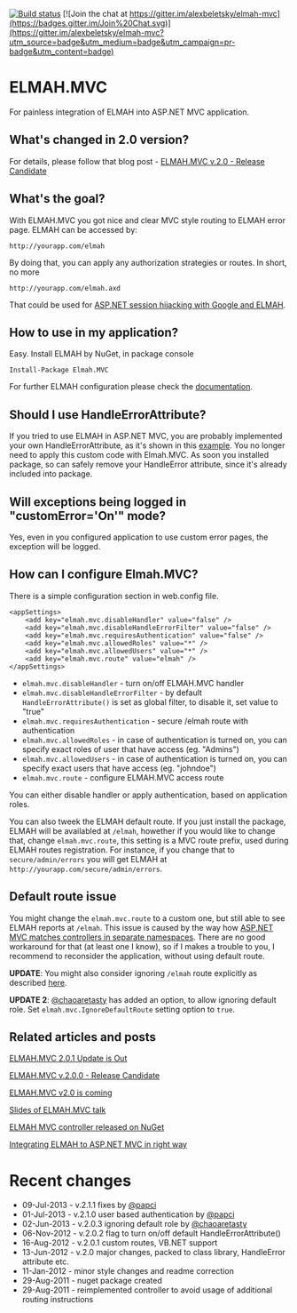 [![Build status](https://ci.appveyor.com/api/projects/status/b2qui7s4kv3w784u/branch/master?svg=true)](https://ci.appveyor.com/project/issafram/elmah-mvc/branch/master) [![Join the chat at https://gitter.im/alexbeletsky/elmah-mvc](https://badges.gitter.im/Join%20Chat.svg)](https://gitter.im/alexbeletsky/elmah-mvc?utm_source=badge&utm_medium=badge&utm_campaign=pr-badge&utm_content=badge)

ELMAH.MVC
=========

For painless integration of ELMAH into ASP.NET MVC application.

What's changed in 2.0 version?
------------------------------

For details, please follow that blog post - [ELMAH.MVC v.2.0 - Release Candidate](http://www.beletsky.net/2012/06/elmahmvc-v200-release-candidate.html)

What's the goal?
-------------------

With ELMAH.MVC you got nice and clear MVC style routing to ELMAH error page. ELMAH can be accessed by:

	http://yourapp.com/elmah

By doing that, you can apply any authorization strategies or routes. In short, no more

	http://yourapp.com/elmah.axd

That could be used for [ASP.NET session hijacking with Google and ELMAH](http://www.troyhunt.com/2012/01/aspnet-session-hijacking-with-google.html).

How to use in my application?
------------------------------

Easy. Install ELMAH by NuGet, in package console

	Install-Package Elmah.MVC

For further ELMAH configuration please check the [documentation](https://code.google.com/p/elmah/).

Should I use HandleErrorAttribute?
----------------------------------

If you tried to use ELMAH in ASP.NET MVC, you are probably implemented your own HandleErrorAttribute, as it's shown in this [example](http://stackoverflow.com/questions/766610/how-to-get-elmah-to-work-with-asp-net-mvc-handleerror-attribute). You no longer need to apply this custom code with Elmah.MVC. As soon you installed package, so can safely remove your HandleError attribute, since it's already included into package.

Will exceptions being logged in "customError='On'" mode?
--------------------------------------------------------

Yes, even in you configured application to use custom error pages, the exception will be logged.

How can I configure Elmah.MVC?
------------------------------

There is a simple configuration section in web.config file.

	<appSettings>
		<add key="elmah.mvc.disableHandler" value="false" />
		<add key="elmah.mvc.disableHandleErrorFilter" value="false" />
		<add key="elmah.mvc.requiresAuthentication" value="false" />
		<add key="elmah.mvc.allowedRoles" value="*" />
		<add key="elmah.mvc.allowedUsers" value="*" />
		<add key="elmah.mvc.route" value="elmah" />
	</appSettings>

* `elmah.mvc.disableHandler` - turn on/off ELMAH.MVC handler
* `elmah.mvc.disableHandleErrorFilter` - by default `HandleErrorAttribute()` is set as global filter, to disable it, set value to "true"
* `elmah.mvc.requiresAuthentication` - secure /elmah route with authentication
* `elmah.mvc.allowedRoles` - in case of authentication is turned on, you can specify exact roles of user that have access (eg. "Admins")
* `elmah.mvc.allowedUsers` - in case of authentication is turned on, you can specify exact users that have access (eg. "johndoe")
* `elmah.mvc.route` - configure ELMAH.MVC access route

You can either disable handler or apply authentication, based on application roles.

You can also tweek the ELMAH default route. If you just install the package, ELMAH will be availabled at `/elmah`, howether if you would like to change that, change `elmah.mvc.route`, this setting is a MVC route prefix, used during ELMAH routes registration. For instance, if you change that to `secure/admin/errors` you will get ELMAH at `http://yourapp.com/secure/admin/errors`.

Default route issue
-------------------

You might change the `elmah.mvc.route` to a custom one, but still able to see ELMAH reports at `/elmah`. This issue is caused by the way how [ASP.NET MVC matches controllers in separate namespaces](http://www.beletsky.net/2012/07/aspnet-mvc-routes-and-namespaces.html). There are no good workaround for that (at least one I know), so if I makes a trouble to you, I recommend to reconsider the application, without using default route.

**UPDATE**: You might also consider ignoring ``/elmah`` route explicitly as described [here](https://github.com/alexanderbeletsky/elmah.mvc/issues/26).

**UPDATE 2**: [@chaoaretasty](https://github.com/chaoaretasty) has added an option, to allow ignoring default role. Set `elmah.mvc.IgnoreDefaultRoute` setting option to `true`.

Related articles and posts
--------------------------

[ELMAH.MVC 2.0.1 Update is Out](http://www.beletsky.net/2012/08/elmahmvc-201-update-is-out.html)

[ELMAH.MVC v.2.0.0 - Release Candidate](http://www.beletsky.net/2012/06/elmahmvc-v200-release-candidate.html)

[ELMAH.MVC v2.0 is coming](http://www.beletsky.net/2012/06/elmahmvc-v20-is-coming.html)

[Slides of ELMAH.MVC talk](https://speakerdeck.com/u/alexanderbeletsky/p/elmah-and-elmahmvc)

[ELMAH MVC controller released on NuGet](http://www.beletsky.net/2011/08/elmah-mvc-controller-released-on-nuget.html)

[Integrating ELMAH to ASP.NET MVC in right way](http://www.beletsky.net/2011/03/integrating-elmah-to-aspnet-mvc-in.html)

Recent changes
==============

* 09-Jul-2013 - v.2.1.1 fixes by [@papci](https://github.com/papci)
* 01-Jul-2013 - v.2.1.0 user based authentication by [@papci](https://github.com/papci)
* 02-Jun-2013 - v.2.0.3 ignoring default role by [@chaoaretasty](https://github.com/chaoaretasty)
* 06-Nov-2012 - v.2.0.2 flag to turn on/off default HandleErrorAttribute()
* 16-Aug-2012 - v.2.0.1 custom routes, VB.NET support
* 13-Jun-2012 - v.2.0 major changes, packed to class library, HandleError attribute etc.
* 11-Jan-2012 - minor style changes and readme correction
* 29-Aug-2011 - nuget package created
* 29-Aug-2011 - reimplemented controller to avoid usage of additional routing instructions